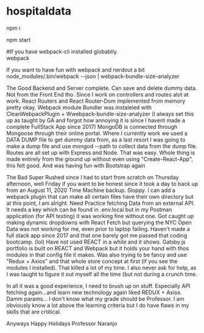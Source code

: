 # hospitaldata

npm i

npm start 

#If you have webpack-cli installed globablly.  
webpack

If you want to have fun with webpack and nerdout a bit
node_modules/.bin/webpack --json | webpack-bundle-size-analyzer

The Good
Backend and Server complete. Can save and delete dummy data. Not from the Front End tho. 
Since I work on controllers and routes alot at work.
React Routers and React Router-Dom implemented from memory pretty okay.
Webpack module Bundler was instaleled with CleanWebpackPlugin + Wwebpack-bundle-size-analyzer (I always set this up as taught by GA and forgot how annoying
it is since I havent made a complete FullStack App since 2017)
MongoDB is connected through Mongoose through their online portal. Where I currently work we used a DATA DUMP file to get dummy data from, as a last resort I was
going to make a dump file and use mongod --path to collect data from the dump file.
Routes are all set up with Express and Node. That was easy.
Whole thing is made entirely from the ground up without even using "Create-React-App", this felt good.
And was having fun with Bootstrap again

The Bad
Super Rushed since I had to start from scratch on Thursday afternoon, well Friday if you want to be honest since it took a day to back up from an August 11, 2020
Time Machine backup.
Sloppy. I can add a webpack plugin that can make all certain files have their own directory but at this point, I am alright.
Need Practice fetching Data from an external API. It needs a key which can be found in .env.local but in my Postman application (for API testing) it 
was working fine without one.
Got caught up making dynamic dropdowns with React Fetch but querying the NYC Open Data was not working for me, even prior to laptop failing. 
Haven't made a full stack app since 2017 and that one barely got me passed that coding bootcamp. (lol)
Have not used REACT in a while and it shows. Gatsby.js portfolio is built on REACT and Webpack but it holds your hand with thos modules in that config file it makes.
Was also trying to be fancy and use "Redux + Axios" and that whole store concept at first (if you see the modules I installed). That killed a lot of my time. 
I also never ask for help, as I was taught to figure it out myself all the time (but not during a crunch time.

In all it was a good experience, I need to brush up on stuff. Especially API fetching again...and learn new technology again liked REDUX + Axios. Damm params...
I don't know what my grade should be Professor. I am obviously know a lot above the learning criteria but I do have flaws in my skills that are crtitical. 

Anyways Happy Holidays Professor Naranjo
